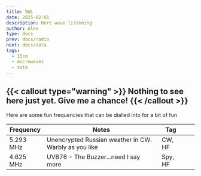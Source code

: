 ```yaml
---
title: SWL
date: 2025-02-01
description: Hort wave listening
author: Alex
type: docs
prev: docs/radio
next: docs/sota
tags:
  - 13cm
  - microwaves
  - sota
---
```


{{< callout type="warning" >}}
  Nothing to see here just yet. Give me a chance!
{{< /callout >}}
---


Here are some fun frequencies that can be dialled into for a bit of fun

| Frequency | Notes                                                 | Tag     |   |   |
|-----------|-------------------------------------------------------|---------|---|---|
| 5.293 MHz | Unencrypted Russian weather in CW. Warbly as you like | CW, HF  |   |   |
| 4.625 MHz | UVB76 - The Buzzer...need I say more                  | Spy, HF |   |   |
